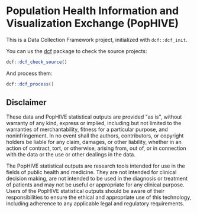 # Population Health Information and Visualization Exchange (PopHIVE)

This is a Data Collection Framework project, initialized with `dcf::dcf_init`.

You can us the [dcf](https://github.com/DISSC-yale/dcf) package to check the source projects:

```R
dcf::dcf_check_source()
```

And process them:

```R
dcf::dcf_process()
```

## Disclaimer

These data and PopHIVE statistical outputs are provided "as is", without warranty of any kind, express or implied, including but not limited to the warranties of merchantability, fitness for a particular purpose, and noninfringement. In no event shall the authors, contributors, or copyright holders be liable for any claim, damages, or other liability, whether in an action of contract, tort, or otherwise, arising from, out of, or in connection with the data or the use or other dealings in the data.

The PopHIVE statistical outputs are research tools intended for use in the fields of public health and medicine. They are not intended for clinical decision making, are not intended to be used in the diagnosis or treatment of patients and may not be useful or appropriate for any clinical purpose. Users of the PopHIVE statistical outputs should be aware of their responsibilities to ensure the ethical and appropriate use of this technology, including adherence to any applicable legal and regulatory requirements.

